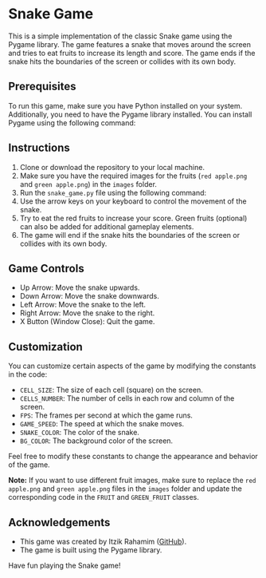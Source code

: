 # Snake Game

This is a simple implementation of the classic Snake game using the Pygame library. The game features a snake that moves around the screen and tries to eat fruits to increase its length and score. The game ends if the snake hits the boundaries of the screen or collides with its own body.

## Prerequisites

To run this game, make sure you have Python installed on your system. Additionally, you need to have the Pygame library installed. You can install Pygame using the following command:

## Instructions

1. Clone or download the repository to your local machine.
2. Make sure you have the required images for the fruits (`red apple.png` and `green apple.png`) in the `images` folder.
3. Run the `snake_game.py` file using the following command:
4. Use the arrow keys on your keyboard to control the movement of the snake.
5. Try to eat the red fruits to increase your score. Green fruits (optional) can also be added for additional gameplay elements.
6. The game will end if the snake hits the boundaries of the screen or collides with its own body.

## Game Controls

- Up Arrow: Move the snake upwards.
- Down Arrow: Move the snake downwards.
- Left Arrow: Move the snake to the left.
- Right Arrow: Move the snake to the right.
- X Button (Window Close): Quit the game.

## Customization

You can customize certain aspects of the game by modifying the constants in the code:

- `CELL_SIZE`: The size of each cell (square) on the screen.
- `CELLS_NUMBER`: The number of cells in each row and column of the screen.
- `FPS`: The frames per second at which the game runs.
- `GAME_SPEED`: The speed at which the snake moves.
- `SNAKE_COLOR`: The color of the snake.
- `BG_COLOR`: The background color of the screen.

Feel free to modify these constants to change the appearance and behavior of the game.

**Note:** If you want to use different fruit images, make sure to replace the `red apple.png` and `green apple.png` files in the `images` folder and update the corresponding code in the `FRUIT` and `GREEN_FRUIT` classes.

## Acknowledgements

- This game was created by Itzik Rahamim ([GitHub](https://github.com/eizikr)).
- The game is built using the Pygame library.

Have fun playing the Snake game!

